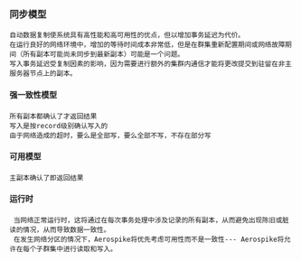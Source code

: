 ### 同步模型

    自动数据复制使系统具有高性能和高可用性的优点，但以增加事务延迟为代价。
    在运行良好的网络环境中，增加的等待时间成本非常低，但是在群集重新配置期间或网络故障期间（所有副本可能尚未同步到最新副本）可能是一个问题。
    写入事务延迟受复制因素的影响，因为需要进行额外的集群内通信才能将更改提交到驻留在非主服务器节点上的副本。
    
#### 强一致性模型

    所有副本都确认了才返回结果
    写入是按record级别确认写入的
    由于网络造成的超时，要么是全部写，要么全部不写，不存在部分写

#### 可用模型

    主副本确认了即返回结果
    
#### 运行时

     当网络正常运行时，这将通过在每次事务处理中涉及记录的所有副本，从而避免出现陈旧或脏读的情况，从而导致数据一致性。
     在发生网络分区的情况下，Aerospike将优先考虑可用性而不是一致性--- Aerospike将允许在每个子群集中进行读取和写入。   
